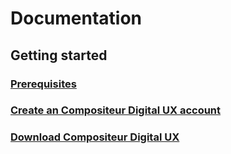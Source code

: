 # Documentation

## Getting started

### [Prerequisites](prerequisites.md)

### [Create an Compositeur Digital UX account](createanCompositeurDigitalUXaccount.md)

### [Download Compositeur Digital UX](https://www.microsoft.com/fr-fr/store/p/compositeur-digital-ux/9p201mgz4jb5?rtc=1 "link to Compositeur Digital")